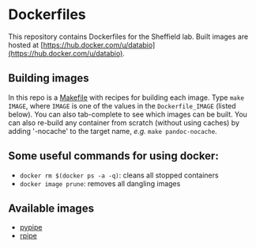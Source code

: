 # Dockerfiles

This repository contains Dockerfiles for the Sheffield lab. Built images are hosted at [https://hub.docker.com/u/databio](https://hub.docker.com/u/databio). 

## Building images

In this repo is a [Makefile](Makefile) with recipes for building each image.  Type `make IMAGE`, where `IMAGE` is one of the values in the `Dockerfile_IMAGE` (listed below). You can also tab-complete to see which images can be built. You can also re-build any container from scratch (without using caches) by adding '-nocache' to the target name, *e.g.* `make pandoc-nocache`.

## Some useful commands for using docker:

* `docker rm $(docker ps -a -q)`: cleans all stopped containers
* `docker image prune`: removes all dangling images


## Available images
- [pypipe](Dockerfiles/Dockerfile_pypipe)
- [rpipe](Dockerfiles/Dockerfile_rpipe)
